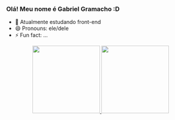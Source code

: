 ### Olá! Meu nome é Gabriel Gramacho :D


- 🌱 Atualmente estudando front-end
- 😄 Pronouns: ele/dele
- ⚡ Fun fact: ...
<div align="center">
  <a href="https://github.com/Lowpexay">
  <img height="180em" src="https://github-readme-stats.vercel.app/api?username=Lowpexay&show_icons=true&theme=dracula&include_all_commits=true&count_private=true"/>
  <img height="180em" src="https://github-readme-stats.vercel.app/api/top-langs/?username=Lowpexay&layout=compact&langs_count=7&theme=dracula"/>
</div>
